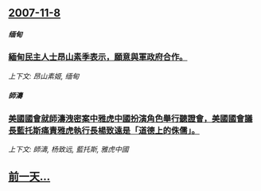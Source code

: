 ## [2007-11-8](/news/2007/11/8/index.md)

##### 缅甸
### [緬甸民主人士昂山素季表示，願意與軍政府合作。](/news/2007/11/8/緬甸民主人士昂山素季表示-願意與軍政府合作.md)
_上下文: 昂山素姬, 缅甸_

##### 師濤
### [美國國會就師濤洩密案中雅虎中國扮演角色舉行聽證會，美國國會議長藍托斯痛責雅虎執行長楊致遠是「道德上的侏儒」。](/news/2007/11/8/美國國會就師濤洩密案中雅虎中國扮演角色舉行聽證會-美國國會議長藍托斯痛責雅虎執行長楊致遠是-道德上的侏儒.md)
_上下文: 師濤, 杨致远, 藍托斯, 雅虎中國_

## [前一天...](/news/2007/11/7/index.md)

